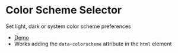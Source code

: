# Color Scheme Selector
Set light, dark or system color scheme preferences

* [Demo](https://barcia.github.io/lab/color-scheme/index.html)
* Works adding the `data-colorscheme` attribute in the `html` element
